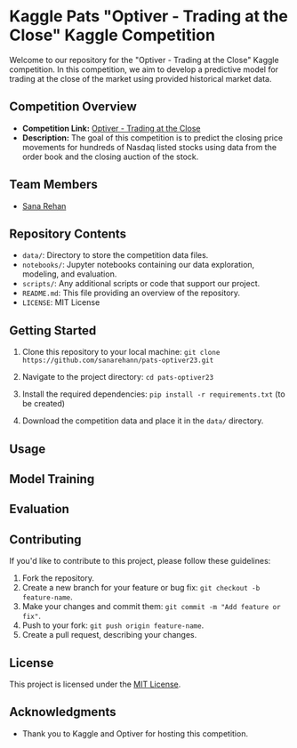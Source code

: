 # Kaggle Pats "Optiver - Trading at the Close" Kaggle Competition

Welcome to our repository for the "Optiver - Trading at the Close" Kaggle competition. In this competition, we aim to develop a predictive model for trading at the close of the market using provided historical market data.

## Competition Overview

- **Competition Link:** [Optiver - Trading at the Close](https://www.kaggle.com/competitions/optiver-trading-at-the-close)
- **Description:** The goal of this competition is to predict the closing price movements for hundreds of Nasdaq listed stocks using data from the order book and the closing auction of the stock.
## Team Members

- [Sana Rehan](https://github.com/sanarehann)

## Repository Contents

- `data/`: Directory to store the competition data files.
- `notebooks/`: Jupyter notebooks containing our data exploration, modeling, and evaluation.
- `scripts/`: Any additional scripts or code that support our project.
- `README.md`: This file providing an overview of the repository.
- `LICENSE`: MIT License

## Getting Started

1. Clone this repository to your local machine:
`git clone https://github.com/sanarehann/pats-optiver23.git`

2. Navigate to the project directory:
`cd pats-optiver23`

3. Install the required dependencies: 
`pip install -r requirements.txt` (to be created)

4. Download the competition data and place it in the `data/` directory.

## Usage

## Model Training

## Evaluation

## Contributing

If you'd like to contribute to this project, please follow these guidelines:

1. Fork the repository.
2. Create a new branch for your feature or bug fix: `git checkout -b feature-name`.
3. Make your changes and commit them: `git commit -m "Add feature or fix"`.
4. Push to your fork: `git push origin feature-name`.
5. Create a pull request, describing your changes.

## License

This project is licensed under the [MIT License](LICENSE).

## Acknowledgments

- Thank you to Kaggle and Optiver for hosting this competition.
